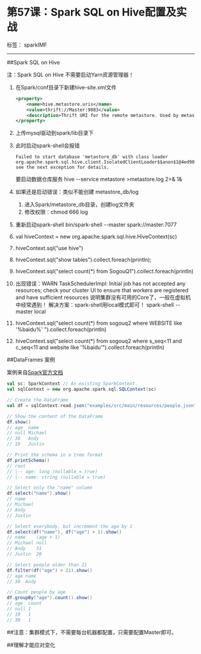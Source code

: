 # 第57课：Spark SQL on Hive配置及实战

标签： sparkIMF

---

##Spark SQL on Hive

注：Spark SQL on Hive 不需要启动Yarn资源管理器！ 

1. 在Spark/conf目录下新建hive-site.xml文件
    ```xml
    <property>
    	<name>hive.metastore.uris</name>
    	<value>thrift://Master:9083</value>
    	<description>Thrift URI for the remote metastore. Used by metastore client to connect to remote metastore.</description>
    </property>
    ```
    
2. 上传mysql驱动到spark/lib目录下
3. 此时启动spark-shell会报错
    ```text
    Failed to start database 'metastore_db' with class loader org.apache.spark.sql.hive.client.IsolatedClientLoader$$anon$1@4ed90b04, see the next exception for details.
    ```
    
    要启动数据仓库服务
    hive --service metastore >metastore.log 2>& 1&
4. 如果还是启动错误：类似不能创建 metastore_db/log
    1. 进入Spark/metastore_db目录，创建log文件夹
    2. 修改权限：chmod 666 log
5. 重新启动spark-shell
    bin/spark-shell --master spark://master:7077
6. val hiveContext = new org.apache.spark.sql.hive.HiveContext(sc)
7. hiveContext.sql("use hive")
8. hiveContext.sql("show tables").collect.foreach(println);
9. hiveContext.sql("select count(*) from SogouQ1").collect.foreach(println)
10. 出现错误：WARN TaskSchedulerImpl: Initial job has not accepted any resources; check your cluster UI to ensure that workers are registered and have sufficient resources
    说明集群没有可用的Core了，一般在虚拟机中经常遇到！
    解决方案：spark-shell用local模式即可！ 
        spark-shell --master local
11. hiveContext.sql("select count(*) from sogouq2 where WEBSITE like '%baidu%' ").collect.foreach(println)
12. hiveContext.sql("select count(*) from sogouq2 where s_seq<11 and c_seq<11 and website like '%baidu'").collect.foreach(println)

##DataFrames 案例

案例来自[Spark官方文档](http://spark.apache.org/docs/latest/sql-programming-guide.html)

```scala
val sc: SparkContext // An existing SparkContext.
val sqlContext = new org.apache.spark.sql.SQLContext(sc)

// Create the DataFrame
val df = sqlContext.read.json("examples/src/main/resources/people.json")

// Show the content of the DataFrame
df.show()
// age  name
// null Michael
// 30   Andy
// 19   Justin

// Print the schema in a tree format
df.printSchema()
// root
// |-- age: long (nullable = true)
// |-- name: string (nullable = true)

// Select only the "name" column
df.select("name").show()
// name
// Michael
// Andy
// Justin

// Select everybody, but increment the age by 1
df.select(df("name"), df("age") + 1).show()
// name    (age + 1)
// Michael null
// Andy    31
// Justin  20

// Select people older than 21
df.filter(df("age") > 21).show()
// age name
// 30  Andy

// Count people by age
df.groupBy("age").count().show()
// age  count
// null 1
// 19   1
// 30   1
```


##注意：集群模式下，不需要每台机器都配置，只需要配置Master即可。

##理解才能应对变化
